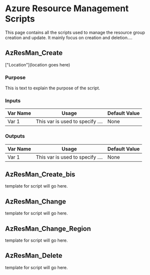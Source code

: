 # Azure Resource Management Scripts

This page contains all the scripts used to manage the resource group creation and update.
It mainly focus on creation and deletion....

## AzResMan_Create
["Location"](location goes here)
### Purpose
This is text to explain the purpose of the script.
 
### Inputs
 
|Var Name|Usage|Default Value|
|--------|-----|-------------|
| Var 1  |This var is used to specify ....| None|
 
### Outputs
 
|Var Name|Usage|Default Value|
|--------|-----|-------------|
| Var 1  |This var is used to specify ....| None|
 

## AzResMan_Create_bis

template for script will go here.
## AzResMan_Change

template for script will go here.
## AzResMan_Change_Region

template for script will go here.
## AzResMan_Delete

template for script will go here.
